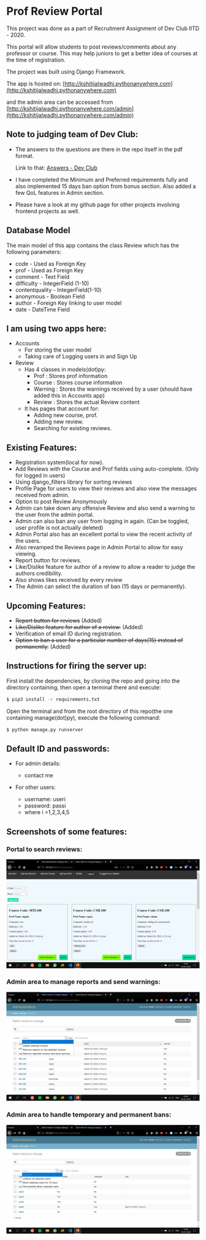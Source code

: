 # Prof Review Portal

This project was done as a part of Recruitment Assignment of Dev Club IITD - 2020. 

This portal will allow students to post reviews/comments about any professor or course.
This may help juniors to get a better idea of courses at the time of registration.

The project was built using Django Framework.

The app is hosted on: [http://kshitijalwadhi.pythonanywhere.com](http://kshitijalwadhi.pythonanywhere.com)

and the admin area can be accessed from [http://kshitijalwadhi.pythonanywhere.com/admin](http://kshitijalwadhi.pythonanywhere.com/admin)

## Note to judging team of Dev Club: 
* The answers to the questions are there in the repo itself in the pdf format. 
  
  Link to that: [Answers - Dev Club](./Dev_Club_Recruitment.pdf)

* I have completed the Minimum and Preferred requirements fully and also implemented 15 days ban option from bonus section. Also added a few QoL features in Admin section. 
* Please have a look at my github page for other projects involving frontend projects as well.

## Database Model

The main model of this app contains the class Review which has the following parameters:
* code - Used as Foreign Key
* prof - Used as Foreign Key
* comment - Text Field
* difficulty - IntegerField (1-10)
* contentquality - IntegerField(1-10)
* anonymous - Boolean Field 
* author - Foreign Key linking to user model
* date - DateTime Field

## I am using two apps here:
* Accounts 
    * For storing the user model
    * Taking care of Logging users in and Sign Up
* Review
    * Has 4 classes in models(dot)py: 
      * Prof : Stores prof information
      * Course : Stores course information
      * Warning : Stores the warnings received by a user (should have added this in Accounts app)
      * Review : Stores the actual Review content
    * It has pages that account for:
      * Adding new course, prof.
      * Adding new review.
      * Searching for existing reviews.


## Existing Features:
* Registration system(local for now).
* Add Reviews with the Course and Prof fields using auto-complete. (Only for logged in users)
* Using django_filters library for sorting reviews
* Profile Page for users to view their reviews and also view the messages received from admin.
* Option to post Review Anonymously
* Admin can take down any offensive Review and also send a warning to the user from the admin portal.
* Admin can also ban any user from logging in again. (Can be toggled, user profile is not actually deleted)
* Admin Portal also has an excellent portal to view the recent activity of the users.
* Also revamped the Reviews page in Admin Portal to allow for easy viewing.
* Report button for reviews.
* Like/Dislike feature for author of a review to allow a reader to judge the authors credibility.
* Also shows likes received by every review
* The Admin can select the duration of ban (15 days or permanently).

## Upcoming Features:
* ~~Report button for reviews~~ (Added)
* ~~Like/Dislike feature for author of a review.~~ (Added)
* Verification of email ID during registration.
* ~~Option to ban a user for a particular number of days(15) instead of permanently.~~ (Added)

## Instructions for firing the server up:
First install the dependencies, by cloning the repo and going into the directory containing, then open a terminal there and execute:

```bash
$ pip3 install -r requirements.txt
```

Open the terminal and from the root directory of this repo(the one containing manage(dot)py), execute the following command: 
```bash
$ python manage.py runserver
```
## Default ID and passwords:
* For admin details:
  * contact me

* For other users:
  * username: useri
  * password: passi
  * where i =1,2,3,4,5

## Screenshots of some features: 

### Portal to search reviews:
![Sc1](./Screenshots/Portal.png)
### Admin area to manage reports and send warnings:
![Sc2](./Screenshots/Admin1.png)
### Admin area to handle temporary and permanent bans: 
![Sc3](./Screenshots/Admin2.png)
